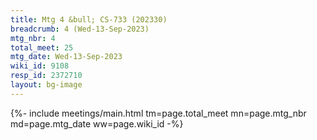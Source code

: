 ```yaml
---
title: Mtg 4 &bull; CS-733 (202330)
breadcrumb: 4 (Wed-13-Sep-2023)
mtg_nbr: 4
total_meet: 25
mtg_date: Wed-13-Sep-2023
wiki_id: 9108
resp_id: 2372710
layout: bg-image
---
```


{%- include meetings/main.html
    tm=page.total_meet
    mn=page.mtg_nbr
    md=page.mtg_date
    ww=page.wiki_id
-%}
